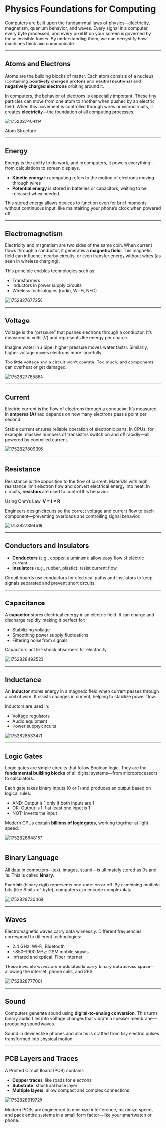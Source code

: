 # Physics Foundations for Computing

Computers are built upon the fundamental laws of physics—electricity, magnetism, quantum behavior, and waves. Every signal in a computer, every byte processed, and every pixel lit on your screen is governed by these invisible forces. By understanding them, we can demystify how machines think and communicate.

---

## Atoms and Electrons

Atoms are the building blocks of matter. Each atom consists of a nucleus (containing **positively charged protons** and **neutral neutrons**) and **negatively charged electrons** orbiting around it.

In computers, the behavior of electrons is especially important. These tiny particles can move from one atom to another when pushed by an electric field. When this movement is controlled through wires or microcircuits, it creates **electricity**—the foundation of all computing processes.

![1752827464114](image/002_physics_foundations_for_computing/1752827464114.png)

Atom Structure

---

## Energy

Energy is the ability to do work, and in computers, it powers everything—from calculations to screen displays.

* **Kinetic energy** in computing refers to the motion of electrons moving through wires.
* **Potential energy** is stored in batteries or capacitors, waiting to be released when needed.

This stored energy allows devices to function even for brief moments without continuous input, like maintaining your phone’s clock when powered off.

---

## Electromagnetism

Electricity and magnetism are two sides of the same coin. When current flows through a conductor, it generates a **magnetic field**. This magnetic field can influence nearby circuits, or even transfer energy without wires (as seen in wireless charging).

This principle enables technologies such as:

* Transformers
* Inductors in power supply circuits
* Wireless technologies (radio, Wi-Fi, NFC)

![1752827677256](image/002_physics_foundations_for_computing/1752827677256.png)

---

## Voltage

Voltage is the “pressure” that pushes electrons through a conductor. It’s measured in volts (V) and represents the energy per charge.

Imagine water in a pipe: higher pressure moves water faster. Similarly, higher voltage moves electrons more forcefully.

Too little voltage and a circuit won’t operate. Too much, and components can overheat or get damaged.

![1752827765864](image/002_physics_foundations_for_computing/1752827765864.png)

---

## Current

Electric current is the flow of electrons through a conductor. It’s measured in **amperes (A)** and depends on how many electrons pass a point per second.

Stable current ensures reliable operation of electronic parts. In CPUs, for example, massive numbers of transistors switch on and off rapidly—all powered by controlled current.

![1752827809395](image/002_physics_foundations_for_computing/1752827809395.png)

---

## Resistance

Resistance is the opposition to the flow of current. Materials with high resistance limit electron flow and convert electrical energy into heat. In circuits, **resistors** are used to control this behavior.

Using Ohm’s Law:
**V = I × R**

Engineers design circuits so the correct voltage and current flow to each component—preventing overloads and controlling signal behavior.

![1752827894616](image/002_physics_foundations_for_computing/1752827894616.png)

---

## Conductors and Insulators

* **Conductors** (e.g., copper, aluminum): allow easy flow of electric current.
* **Insulators** (e.g., rubber, plastic): resist current flow.

Circuit boards use conductors for electrical paths and insulators to keep signals separated and prevent short circuits.

---

## Capacitance

A **capacitor** stores electrical energy in an electric field. It can charge and discharge rapidly, making it perfect for:

* Stabilizing voltage
* Smoothing power supply fluctuations
* Filtering noise from signals

Capacitors act like shock absorbers for electricity.

![1752828492520](image/002_physics_foundations_for_computing/1752828492520.png)

---

## Inductance

An **inductor** stores energy in a magnetic field when current passes through a coil of wire. It resists changes in current, helping to stabilize power flow.

Inductors are used in:

* Voltage regulators
* Audio equipment
* Power supply circuits

![1752828533471](image/002_physics_foundations_for_computing/1752828533471.png)

---

## Logic Gates

Logic gates are simple circuits that follow Boolean logic. They are the **fundamental building blocks** of all digital systems—from microprocessors to calculators.

Each gate takes binary inputs (0 or 1) and produces an output based on logical rules:

* AND: Output is 1 only if both inputs are 1
* OR: Output is 1 if at least one input is 1
* NOT: Inverts the input

Modern CPUs contain **billions of logic gates**, working together at light speed.

![1752828648157](image/002_physics_foundations_for_computing/1752828648157.png)

---

## Binary Language

All data in computers—text, images, sound—is ultimately stored as 0s and 1s. This is called **binary**.

Each **bit** (binary digit) represents one state: on or off. By combining multiple bits (like 8 bits = 1 byte), computers can encode complex data.

![1752828730468](image/002_physics_foundations_for_computing/1752828730468.png)

---

## Waves

Electromagnetic waves carry data wirelessly. Different frequencies correspond to different technologies:

* 2.4 GHz: Wi-Fi, Bluetooth
* ~850–1900 MHz: GSM mobile signals
* Infrared and optical: Fiber internet

These invisible waves are modulated to carry binary data across space—allowing the internet, phone calls, and GPS.

![1752828777001](image/002_physics_foundations_for_computing/1752828777001.png)

---

## Sound

Computers generate sound using **digital-to-analog conversion**. This turns binary audio files into voltage changes that vibrate a speaker membrane—producing sound waves.

Sound in devices like phones and alarms is crafted from tiny electric pulses transformed into physical motion.

---

## PCB Layers and Traces

A Printed Circuit Board (PCB) contains:

* **Copper traces**: like roads for electrons
* **Substrate**: structural base layer
* **Multiple layers**: allow compact and complex connections

![1752828919729](image/002_physics_foundations_for_computing/1752828919729.png)

Modern PCBs are engineered to minimize interference, maximize speed, and pack entire systems in a small form factor—like your smartwatch or phone.
